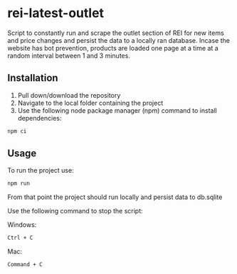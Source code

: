 # rei-latest-outlet

Script to constantly run and scrape the outlet section of REI for new items and price changes and persist the data to a locally ran database.
Incase the website has bot prevention, products are loaded one page at a time at a random interval between 1 and 3 minutes.

## Installation

1. Pull down/download the repository
2. Navigate to the local folder containing the project
3. Use the following node package manager (npm) command to install dependencies:

```bash
npm ci
```

## Usage

To run the project use:

```bash
npm run
```

From that point the project should run locally and persist data to db.sqlite

Use the following command to stop the script:

Windows:

```bash
Ctrl + C
```

Mac:

```bash
Command + C
```
